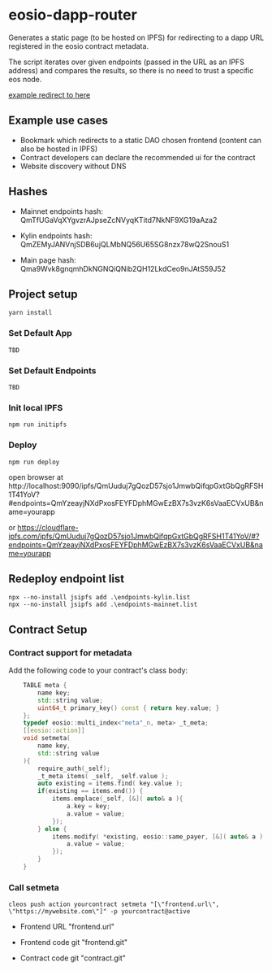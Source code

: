 # eosio-dapp-router

Generates a static page (to be hosted on IPFS) for redirecting to a dapp URL registered in the eosio contract metadata.

The script iterates over given endpoints (passed in the URL as an IPFS address) and compares the results, so there is no need to trust a specific eos node.


[example redirect to here](https://cloudflare-ipfs.com/ipfs/QmUuduj7gQozD57sjo1JmwbQifqpGxtGbQgRFSH1T41YoV/#?endpoints=QmYzeayjNXdPxosFEYFDphMGwEzBX7s3vzK6sVaaECVxUB&name=cryptocoders)

## Example use cases

- Bookmark which redirects to a static DAO chosen frontend (content can also be hosted in IPFS)
- Contract developers can declare the recommended ui for the contract
- Website discovery without DNS

## Hashes

- Mainnet endpoints hash: QmTfUGaVqXYgvzrAJpseZcNVyqKTitd7NkNF9XG19aAza2

- Kylin endpoints hash: QmZEMyJANVnjSDB6ujQLMbNQ56U65SG8nzx78wQ2SnouS1

- Main page hash: Qma9Wvk8gnqmhDkNGNQiQNib2QH12LkdCeo9nJAtS59J52

## Project setup
```shell-script
yarn install
```
### Set Default App
```shell-script
TBD
```
### Set Default Endpoints
```shell-script
TBD
```
### Init local IPFS
```shell-script
npm run initipfs
```
### Deploy
```shell-script
npm run deploy
```
open browser at http://localhost:9090/ipfs/QmUuduj7gQozD57sjo1JmwbQifqpGxtGbQgRFSH1T41YoV?#endpoints=QmYzeayjNXdPxosFEYFDphMGwEzBX7s3vzK6sVaaECVxUB&name=yourapp

or https://cloudflare-ipfs.com/ipfs/QmUuduj7gQozD57sjo1JmwbQifqpGxtGbQgRFSH1T41YoV/#?endpoints=QmYzeayjNXdPxosFEYFDphMGwEzBX7s3vzK6sVaaECVxUB&name=yourapp

## Redeploy endpoint list
```shell-script
npx --no-install jsipfs add .\endpoints-kylin.list
npx --no-install jsipfs add .\endpoints-mainnet.list
```
## Contract Setup
### Contract support for metadata
Add the following code to your contract's class body:
```cpp
    TABLE meta { 
        name key; 
        std::string value; 
        uint64_t primary_key() const { return key.value; } 
    }; 
    typedef eosio::multi_index<"meta"_n, meta> _t_meta; 
    [[eosio::action]] 
    void setmeta(
        name key, 
        std::string value 
    ){ 
        require_auth(_self); 
        _t_meta items( _self, _self.value ); 
        auto existing = items.find( key.value ); 
        if(existing == items.end()) { 
            items.emplace(_self, [&]( auto& a ){ 
                a.key = key; 
                a.value = value; 
            }); 
        } else { 
            items.modify( *existing, eosio::same_payer, [&]( auto& a ) { 
                a.value = value; 
            }); 
        } 
    }       
```
### Call setmeta
```shell-script
cleos push action yourcontract setmeta "[\"frontend.url\", \"https://mywebsite.com\"]" -p yourcontract@active
```

- Frontend URL "frontend.url"

- Frontend code git "frontend.git"

- Contract code git "contract.git"

